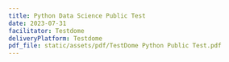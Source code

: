 ```yaml
---
title: Python Data Science Public Test
date: 2023-07-31
facilitator: Testdome
deliveryPlatform: Testdome
pdf_file: static/assets/pdf/TestDome Python Public Test.pdf
---
```

